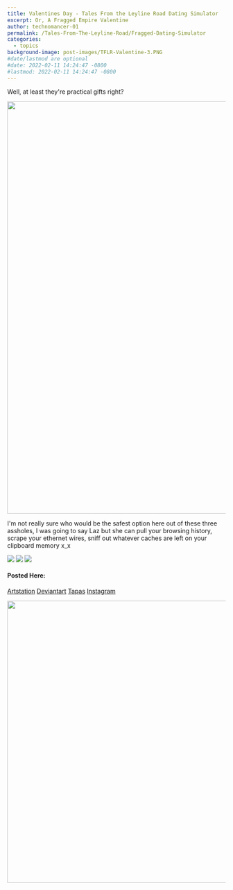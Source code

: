 ```yaml
---
title: Valentines Day - Tales From the Leyline Road Dating Simulator
excerpt: Or, A Fragged Empire Valentine
author: technomancer-01
permalink: /Tales-From-The-Leyline-Road/Fragged-Dating-Simulator
categories:
  - topics
background-image: post-images/TFLR-Valentine-3.PNG
#date/lastmod are optional
#date: 2022-02-11 14:24:47 -0800
#lastmod: 2022-02-11 14:24:47 -0800
---
```


Well, at least they're practical gifts right?



<!-- ![Find it on Artstation and Instagram](https://cdnb.artstation.com/p/assets/images/images/046/239/297/large/technomancer-01-asset.jpg?1644614091=100x20) -->

<!-- ![full image is on IG and Artstation](/images/post-images/TFLR-Valentine2022.PNG)
 -->

<img src="/images/post-images/TFLR-Valentine2022.PNG" width="850" height="950">

I'm not really sure who would be the safest option here out of these three assholes, I was going to say Laz but she can pull your browsing history, scrape your ethernet wires, sniff out whatever caches are left on your clipboard memory x_x

<img src="/images/post-images/TFLR-valentine-Gene.PNG" class="worksdisplay">
<img src="/images/post-images/TFLR-valentine-Jazz.PNG" class="worksdisplay">
<img src="/images/post-images/TFLR-valentine-Laz.jpg" class="worksdisplay">

#### Posted Here: 
[Artstation](https://www.artstation.com/artwork/eJxXz3)
[Deviantart](https://www.deviantart.com/technomancer-01/art/Fragged-Empire-Valentine-Dating-Simulator-906688574)
[Tapas](https://tapas.io/series/Fragged-Empire-Tales-From-the-Leyline-Road/info)
[Instagram](https://www.instagram.com/technomancer_01/)

<img src="/images/post-images/TFLR-Valentine-3.PNG" width="850" height="650">
